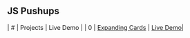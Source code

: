 <h2> JS Pushups </h2>

| # | Projects | Live Demo |
| 0 | [Expanding Cards](https://github.com/KristinaChausheva/jsPushUps/tree/main/expanding-cards) | [Live Demo](https://kristinachausheva.github.io/jsPushUps/expanding-cards)|
